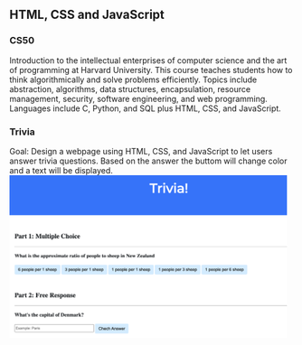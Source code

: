 <h2>HTML, CSS and JavaScript</h2>

<h3>CS50</h3>
Introduction to the intellectual enterprises of computer science and the art of programming at Harvard University. This course teaches students how to think algorithmically and solve problems efficiently. Topics include abstraction, algorithms, data structures, encapsulation, resource management, security, software engineering, and web programming. Languages include C, Python, and SQL plus HTML, CSS, and JavaScript.

<h3>Trivia</h3>
Goal: Design a webpage using HTML, CSS, and JavaScript to let users answer trivia questions. Based on the answer the buttom will change color and a text will be displayed.

<img width="491" alt="Math_for_kids" class="center" src="https://github.com/sg-tarek/HTML-CSS-and-JavaScript/blob/main/Trivia/Trivia-page.png">
